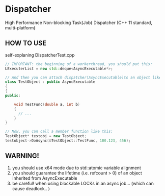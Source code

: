 Dispatcher
==========

High Performance Non-blocking Task(Job) Dispatcher (C++ 11 standard, multi-platform)


## HOW TO USE
self-explaning DispatcherTest.cpp 

```C++
// IMPORTANT: the beginning of a workerthread, you should put this:
LExecuterList = new std::deque<AsyncExecutable*>;

// And then you can attach dispatcher(AsyncExecutable)to an object like this:
class TestObject : public AsyncExecutable
{
{
public:

	void TestFunc(double a, int b)
	{
	  // ...
	}
}

// Now, you can call a member function like this:
TestObject* testobj = new TestObject;
testobject->DoAsync(&TestObject::TestFunc, 100.123, 456);

```

## WARNING!

1. you should use x64 mode due to std::atomic variable alignment
2. you should guarantee the lifetime (i.e. refcount > 0) of an object inherited from AsyncExecutable
3. be careful! when using blockable LOCKs in an async job... (which can cause deadlock.. )


